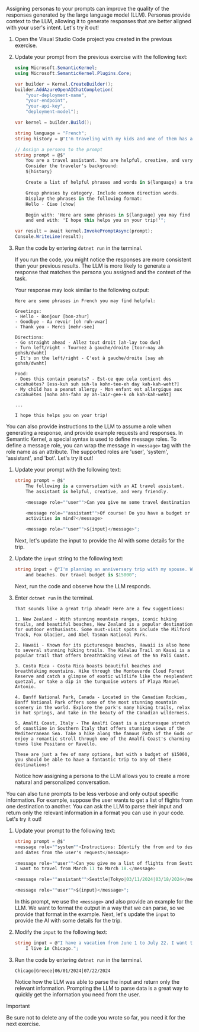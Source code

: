 Assigning personas to your prompts can improve the quality of the responses generated by the large language model (LLM). Personas provide context to the LLM, allowing it to generate responses that are better aligned with your user's intent. Let's try it out!

1. Open the Visual Studio Code project you created in the previous exercise.

1. Update your prompt from the previous exercise with the following text:

    ```csharp 
    using Microsoft.SemanticKernel;
    using Microsoft.SemanticKernel.Plugins.Core;

    var builder = Kernel.CreateBuilder();
    builder.AddAzureOpenAIChatCompletion(
        "your-deployment-name",
        "your-endpoint",
        "your-api-key",
        "deployment-model");

    var kernel = builder.Build();

    string language = "French";
    string history = @"I'm traveling with my kids and one of them has a peanut allergy.";

    // Assign a persona to the prompt
    string prompt = @$"
        You are a travel assistant. You are helpful, creative, and very friendly. 
        Consider the traveler's background:
        ${history}

        Create a list of helpful phrases and words in ${language} a traveler would find useful.

        Group phrases by category. Include common direction words. 
        Display the phrases in the following format: 
        Hello - Ciao [chow]

        Begin with: 'Here are some phrases in ${language} you may find helpful:' 
        and end with: 'I hope this helps you on your trip!'";

    var result = await kernel.InvokePromptAsync(prompt);
    Console.WriteLine(result);
    ```

1. Run the code by entering `dotnet run` in the terminal.

    If you run the code, you might notice the responses are more consistent than your previous results. The LLM is more likely to generate a response that matches the persona you assigned and the context of the task.

    Your response may look similar to the following output:

    ```output
    Here are some phrases in French you may find helpful:
    
    Greetings:
    - Hello - Bonjour [bon-zhur]
    - Goodbye - Au revoir [oh ruh-vwar]
    - Thank you - Merci [mehr-see]
    
    Directions:
    - Go straight ahead - Allez tout droit [ah-lay too dwa]
    - Turn left/right - Tournez à gauche/droite [toor-nay ah gohsh/dwaht]
    - It's on the left/right - C'est à gauche/droite [say ah gohsh/dwaht]
    
    Food:
    - Does this contain peanuts? - Est-ce que cela contient des cacahuètes? [ess-kuh suh suh-la kohn-tee-eh day kah-kah-weht?]
    - My child has a peanut allergy - Mon enfant est allergique aux cacahuètes [mohn ahn-fahn ay ah-lair-gee-k oh kah-kah-weht]
    
    ...
    
    I hope this helps you on your trip!
    ```

You can also provide instructions to the LLM to assume a role when generating a response, and provide example requests and responses. In Semantic Kernel, a special syntax is used to define message roles. To define a message role, you can wrap the message in `<message>` tag with the role name as an attribute. The supported roles are 'user', 'system', 'assistant', and 'bot'. Let's try it out!

1. Update your prompt with the following text:

    ```csharp
    string prompt = @$"
        The following is a conversation with an AI travel assistant. 
        The assistant is helpful, creative, and very friendly.

        <message role=""user"">Can you give me some travel destination suggestions?</message>

        <message role=""assistant"">Of course! Do you have a budget or any specific 
        activities in mind?</message>

        <message role=""user"">${input}</message>";
    ```

    Next, let's update the input to provide the AI with some details for the trip.

1. Update the `input` string to the following text:

    ```c#
    string input = @"I'm planning an anniversary trip with my spouse. We like hiking, mountains, 
        and beaches. Our travel budget is $15000";
    ```

    Next, run the code and observe how the LLM responds.

1. Enter `dotnet run` in the terminal.

    ```output
    That sounds like a great trip ahead! Here are a few suggestions:
    
    1. New Zealand - With stunning mountain ranges, iconic hiking trails, and beautiful beaches, New Zealand is a popular destination for outdoor enthusiasts. Some must-visit spots include the Milford Track, Fox Glacier, and Abel Tasman National Park.
    
    2. Hawaii - Known for its picturesque beaches, Hawaii is also home to several stunning hiking trails. The Kalalau Trail on Kauai is a popular trail that offers breathtaking views of the Na Pali Coast.
    
    3. Costa Rica - Costa Rica boasts beautiful beaches and breathtaking mountains. Hike through the Monteverde Cloud Forest Reserve and catch a glimpse of exotic wildlife like the resplendent quetzal, or take a dip in the turquoise waters of Playa Manuel Antonio.
    
    4. Banff National Park, Canada - Located in the Canadian Rockies, Banff National Park offers some of the most stunning mountain scenery in the world. Explore the park's many hiking trails, relax in hot springs, and take in the beauty of the Canadian wilderness.
    
    5. Amalfi Coast, Italy - The Amalfi Coast is a picturesque stretch of coastline in Southern Italy that offers stunning views of the Mediterranean Sea. Take a hike along the famous Path of the Gods or enjoy a romantic stroll through one of the Amalfi Coast's charming towns like Positano or Ravello.
    
    These are just a few of many options, but with a budget of $15000, you should be able to have a fantastic trip to any of these destinations!
    ```

    Notice how assigning a persona to the LLM allows you to create a more natural and personalized conversation.

You can also tune prompts to be less verbose and only output specific information. For example, suppose the user wants to get a list of flights from one destination to another. You can ask the LLM to parse their input and return only the relevant information in a format you can use in your code. Let's try it out!

1. Update your prompt to the following text:

    ```c#
    string prompt = @$"
    <message role=""system"">Instructions: Identify the from and to destinations 
    and dates from the user's request</message>

    <message role=""user"">Can you give me a list of flights from Seattle to Tokyo? 
    I want to travel from March 11 to March 18.</message>
    
    <message role=""assistant"">Seattle|Tokyo|03/11/2024|03/18/2024</message>
    
    <message role=""user"">${input}</message>";
    ```

    In this prompt, we use the `<message>` and also provide an example for the LLM. We want to format the output in a way that we can parse, so we provide that format in the example. Next, let's update the `input` to provide the AI with some details for the trip.

1. Modify the `input` to the following text:

    ```c#
    string input = @"I have a vacation from June 1 to July 22. I want to go to Greece. 
        I live in Chicago.";
    ```

1. Run the code by entering `dotnet run` in the terminal.

    ```output
    Chicago|Greece|06/01/2024|07/22/2024
    ```

    Notice how the LLM was able to parse the input and return only the relevant information. Prompting the LLM to parse data is a great way to quickly get the information you need from the user.

> [!IMPORTANT]
> Be sure not to delete any of the code you wrote so far, you need it for the next exercise.